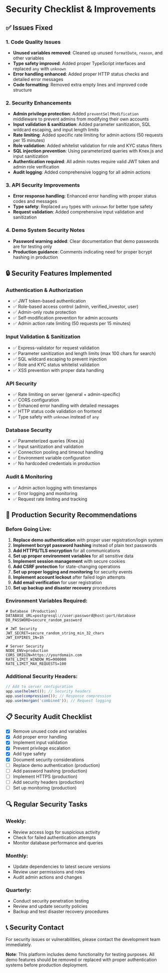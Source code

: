 # Security Checklist & Improvements

## ✅ Issues Fixed

### 1. Code Quality Issues
- **Unused variables removed**: Cleaned up unused `formatDate`, `reason`, and other variables
- **Type safety improved**: Added proper TypeScript interfaces and replaced `any` with `unknown`
- **Error handling enhanced**: Added proper HTTP status checks and detailed error messages
- **Code formatting**: Removed extra empty lines and improved code structure

### 2. Security Enhancements
- **Admin privilege protection**: Added `preventSelfModification` middleware to prevent admins from modifying their own accounts
- **Input validation & sanitization**: Added parameter sanitization, SQL wildcard escaping, and input length limits
- **Rate limiting**: Added specific rate limiting for admin actions (50 requests per 15 minutes)
- **Role validation**: Added whitelist validation for role and KYC status filters
- **SQL injection prevention**: Using parameterized queries with Knex.js and input sanitization
- **Authentication required**: All admin routes require valid JWT token and admin role verification
- **Audit logging**: Added comprehensive logging for all admin actions

### 3. API Security Improvements
- **Error response handling**: Enhanced error handling with proper status codes and messages
- **Type safety**: Replaced `any` types with `unknown` for better type safety
- **Request validation**: Added comprehensive input validation and sanitization

### 4. Demo System Security Notes
- **Password warning added**: Clear documentation that demo passwords are for testing only
- **Production guidance**: Comments indicating need for proper bcrypt hashing in production

## 🔒 Security Features Implemented

### Authentication & Authorization
- ✅ JWT token-based authentication
- ✅ Role-based access control (admin, verified_investor, user)
- ✅ Admin-only route protection
- ✅ Self-modification prevention for admin accounts
- ✅ Admin action rate limiting (50 requests per 15 minutes)

### Input Validation & Sanitization
- ✅ Express-validator for request validation
- ✅ Parameter sanitization and length limits (max 100 chars for search)
- ✅ SQL wildcard escaping to prevent injection
- ✅ Role and KYC status whitelist validation
- ✅ XSS prevention with proper data handling

### API Security
- ✅ Rate limiting on server (general + admin-specific)
- ✅ CORS configuration
- ✅ Enhanced error handling with detailed messages
- ✅ HTTP status code validation on frontend
- ✅ Type safety with `unknown` instead of `any`

### Database Security
- ✅ Parameterized queries (Knex.js)
- ✅ Input sanitization and validation
- ✅ Connection pooling and timeout handling
- ✅ Environment variable configuration
- ✅ No hardcoded credentials in production

### Audit & Monitoring
- ✅ Admin action logging with timestamps
- ✅ Error logging and monitoring
- ✅ Request rate limiting and tracking

## 🚨 Production Security Recommendations

### Before Going Live:
1. **Replace demo authentication** with proper user registration/login system
2. **Implement bcrypt password hashing** instead of plain text passwords
3. **Add HTTPS/TLS encryption** for all communications
4. **Set up proper environment variables** for all sensitive data
5. **Implement session management** with secure cookies
6. **Add CSRF protection** for state-changing operations
7. **Set up proper logging and monitoring** for security events
8. **Implement account lockout** after failed login attempts
9. **Add email verification** for user registration
10. **Set up backup and disaster recovery** procedures

### Environment Variables Required:
```env
# Database (Production)
DATABASE_URL=postgresql://user:password@host:port/database
DB_PASSWORD=secure_random_password

# JWT Security
JWT_SECRET=secure_random_string_min_32_chars
JWT_EXPIRES_IN=1h

# Server Security
NODE_ENV=production
CORS_ORIGIN=https://yourdomain.com
RATE_LIMIT_WINDOW_MS=900000
RATE_LIMIT_MAX_REQUESTS=100
```

### Additional Security Headers:
```javascript
// Add to server configuration
app.use(helmet()); // Security headers
app.use(compression()); // Response compression
app.use(morgan('combined')); // Request logging
```

## 📋 Security Audit Checklist

- [x] Remove unused code and variables
- [x] Add proper error handling
- [x] Implement input validation
- [x] Prevent privilege escalation
- [x] Add type safety
- [x] Document security considerations
- [ ] Replace demo authentication (production)
- [ ] Add password hashing (production)
- [ ] Implement HTTPS (production)
- [ ] Add security headers (production)
- [ ] Set up monitoring (production)

## 🔍 Regular Security Tasks

### Weekly:
- Review access logs for suspicious activity
- Check for failed authentication attempts
- Monitor database performance and queries

### Monthly:
- Update dependencies to latest secure versions
- Review user permissions and roles
- Audit admin actions and changes

### Quarterly:
- Conduct security penetration testing
- Review and update security policies
- Backup and test disaster recovery procedures

## 📞 Security Contact

For security issues or vulnerabilities, please contact the development team immediately.

**Note**: This platform includes demo functionality for testing purposes. All demo features should be removed or replaced with proper authentication systems before production deployment.
